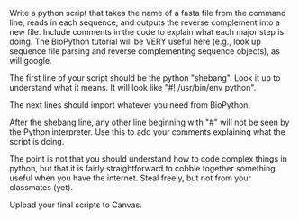 Write a python script that takes the name of a fasta file from the command line, reads in each sequence, and outputs the reverse complement into a new file. Include comments in the code to explain what each major step is doing. The BioPython tutorial will be VERY useful here (e.g., look up sequence file parsing and reverse complementing sequence objects), as will google.

The first line of your script should be the python "shebang". Look it up to understand what it means. It will look like "#! /usr/bin/env python".

The next lines should import whatever you need from BioPython.

After the shebang line, any other line beginning with "#" will not be seen by the Python interpreter. Use this to add your comments explaining what the script is doing.

The point is not that you should understand how to code complex things in python, but that it is fairly straightforward to cobble together something useful when you have the internet. Steal freely, but not from your classmates (yet).

Upload your final scripts to Canvas.
